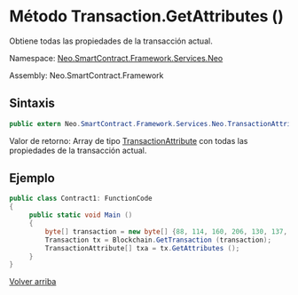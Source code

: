 # Método Transaction.GetAttributes ()

Obtiene todas las propiedades de la transacción actual.

Namespace: [Neo.SmartContract.Framework.Services.Neo](../../AntShares.md)

Assembly: Neo.SmartContract.Framework

## Sintaxis

```c#
public extern Neo.SmartContract.Framework.Services.Neo.TransactionAttribute[] GetAttributes ()
```

Valor de retorno: Array de tipo [TransactionAttribute](../TransactionAttribute.md) con todas las propiedades de la transacción actual.

## Ejemplo

```c#
public class Contract1: FunctionCode
{
     public static void Main ()
     {
         byte[] transaction = new byte[] {88, 114, 160, 206, 130, 137, 41, 94, 119, 120, 242, 71, 232, 244, 3, 20, 165, 69, 182, 106, 185, 119, 239, 183, 65, 174, 220, 157, 251, 28, 215};
         Transaction tx = Blockchain.GetTransaction (transaction);
         TransactionAttribute[] txa = tx.GetAttributes ();
     }
}
```



[Volver arriba](../Transaction.md)
